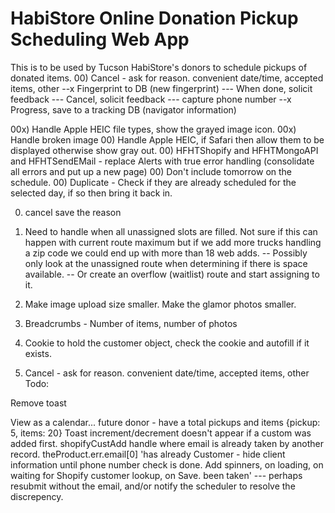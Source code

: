 # HabiStore Online Donation Pickup Scheduling Web App

This is to be used by Tucson HabiStore's donors to schedule pickups of donated items.
00) Cancel - ask for reason. convenient date/time, accepted items, other
--x Fingerprint to DB (new fingerprint)
--- When done, solicit feedback
--- Cancel, solicit feedback
--- capture phone number
--x Progress, save to a tracking DB (navigator information)

00x) Handle Apple HEIC file types, show the grayed image icon.
00x) Handle broken image
00) Handle Apple HEIC, if Safari then allow them to be displayed otherwise show gray out. 
00) HFHTShopify and HFHTMongoAPI and HFHTSendEMail - replace Alerts with true error handling (consolidate all errors and put up a new page)
00) Don't include tomorrow on the schedule.
00) Duplicate - Check if they are already scheduled for the selected day, if so then bring it back in.

0) cancel save the reason 

1) Need to handle when all unassigned slots are filled. Not sure if this can happen with current route maximum but if we add more trucks handling a zip code we could end up with more than 18 web adds.
-- Possibly only look at the unassigned route when determining if there is space available. 
-- Or create an overflow (waitlist) route and start assigning to it. 
4) Make image upload size smaller. Make the glamor photos smaller.
5) Breadcrumbs - Number of items, number of photos
6) Cookie to hold the customer object, check the cookie and autofill if it exists.
7) Cancel - ask for reason. convenient date/time, accepted items, other
Todo:




Remove toast

View as a calendar... future
donor - have a total pickups and items {pickup: 5, items: 20}
Toast increment/decrement doesn't appear if a custom was added first.
shopifyCustAdd handle where email is already taken by another record. theProduct.err.email[0] 'has already 
Customer - hide client information until phone number check is done.
Add spinners, on loading, on waiting for Shopify customer lookup, on Save.
been taken'
--- perhaps resubmit without the email, and/or notify the scheduler to resolve the discrepency.
